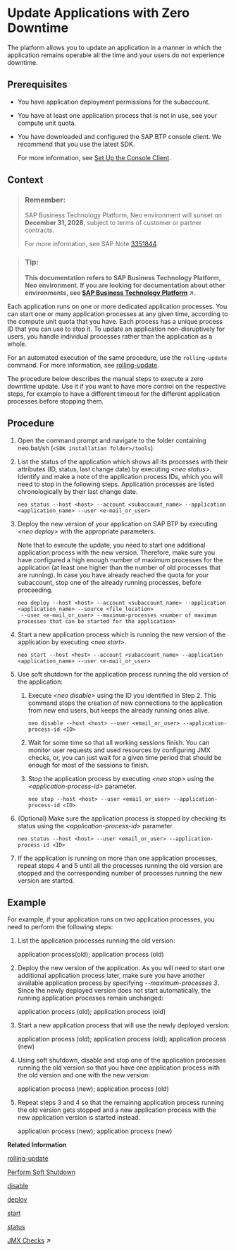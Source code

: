 <!-- loioa10f6c2071b443698eb7dfc411d0ed6d -->

# Update Applications with Zero Downtime

The platform allows you to update an application in a manner in which the application remains operable all the time and your users do not experience downtime.



## Prerequisites

-   You have application deployment permissions for the subaccount.
-   You have at least one application process that is not in use, see your compute unit quota.
-   You have downloaded and configured the SAP BTP console client. We recommend that you use the latest SDK.

    For more information, see [Set Up the Console Client](../30-development-neo/set-up-the-console-client-7613dee.md).




## Context

> ### Remember:  
> SAP Business Technology Platform, Neo environment will sunset on **December 31, 2028**, subject to terms of customer or partner contracts.
> 
> For more information, see SAP Note [3351844](https://me.sap.com/notes/3351844).

> ### Tip:  
> **This documentation refers to SAP Business Technology Platform, Neo environment. If you are looking for documentation about other environments, see [SAP Business Technology Platform](https://help.sap.com/viewer/65de2977205c403bbc107264b8eccf4b/Cloud/en-US/6a2c1ab5a31b4ed9a2ce17a5329e1dd8.html "SAP Business Technology Platform (SAP BTP) is an integrated offering comprised of four technology portfolios: database and data management, application development and integration, analytics, and intelligent technologies. The platform offers users the ability to turn data into business value, compose end-to-end business processes, and build and extend SAP applications quickly.") :arrow_upper_right:.**

Each application runs on one or more dedicated application processes. You can start one or many application processes at any given time, according to the compute unit quota that you have. Each process has a unique process ID that you can use to stop it. To update an application non-disruptively for users, you handle individual processes rather than the application as a whole.

For an automated execution of the same procedure, use the `rolling-update` command. For more information, see [rolling-update](rolling-update-3f5d412.md).

The procedure below describes the manual steps to execute a zero downtime update. Use it if you want to have more control on the respective steps, for example to have a different timeout for the different application processes before stopping them.



## Procedure

1.  Open the command prompt and navigate to the folder containing neo.bat/sh \(`<SDK installation folder>/tools`\).

2.  List the status of the application which shows all its processes with their attributes \(ID, status, last change date\) by executing *<neo status\>*. Identify and make a note of the application process IDs, which you will need to stop in the following steps. Application processes are listed chronologically by their last change date.

    ```
    neo status --host <host> --account <subaccount_name> --application <application_name> --user <e-mail_or_user>
    ```

3.  Deploy the new version of your application on SAP BTP by executing *<neo deploy\>* with the appropriate parameters.

    Note that to execute the update, you need to start one additional application process with the new version. Therefore, make sure you have configured a high enough number of maximum processes for the application \(at least one higher than the number of old processes that are running\). In case you have already reached the quota for your subaccount, stop one of the already running processes, before proceeding.

    ```
    neo deploy --host <host> --account <subaccount_name> --application <application_name> --source <file_location>
     --user <e-mail_or_user> --maximum-processes <number of maximum processes that can be started for the application> 
    ```

4.  Start a new application process which is running the new version of the application by executing *<neo start\>*.

    ```
    neo start --host <host> --account <subaccount_name> --application <application_name> --user <e-mail_or_user>
    ```

5.  Use soft shutdown for the application process running the old version of the application:

    1.  Execute *<neo disable\>* using the ID you identified in Step 2. This command stops the creation of new connections to the application from new end users, but keeps the already running ones alive.

        ```
        neo disable --host <host> --user <email_or_user> --application-process-id <ID>  
        ```

    2.  Wait for some time so that all working sessions finish. You can monitor user requests and used resources by configuring JMX checks, or, you can just wait for a given time period that should be enough for most of the sessions to finish.

    3.  Stop the application process by executing *<neo stop\>* using the *<application-process-id\>* parameter.

        ```
        neo stop --host <host> --user <email_or_user> --application-process-id <ID>
        ```


6.  \(Optional\) Make sure the application process is stopped by checking its status using the *<application-process-id\>* parameter.

    ```
    neo status --host <host> --user <email_or_user> --application-process-id <ID>
    ```

7.  If the application is running on more than one application processes, repeat steps 4 and 5 until all the processes running the old version are stopped and the corresponding number of processes running the new version are started.




## Example

For example, if your application runs on two application processes, you need to perform the following steps:

1.  List the application processes running the old version:

    application process\(old\); application process \(old\)

2.  Deploy the new version of the application. As you will need to start one additional application process later, make sure you have another available application process by specifying *\--maximum-processes 3*. Since the newly deployed version does not start automatically, the running application processes remain unchanged:

    application process \(old\); application process \(old\)

3.  Start a new application process that will use the newly deployed version:

    application process \(old\); application process \(old\); application process \(new\)

4.  Using soft shutdown, disable and stop one of the application processes running the old version so that you have one application process with the old version and one with the new version:

    application process \(new\); application process \(old\)

5.  Repeat steps 3 and 4 so that the remainng application process running the old version gets stopped and a new application process with the new application version is started instead.

    application process \(new\); application process \(new\)


**Related Information**  


[rolling-update](rolling-update-3f5d412.md "The rolling-update command performs update of an application without downtime in one go.")

[Perform Soft Shutdown](perform-soft-shutdown-17e8e96.md "Soft shutdown enables an operator to stop an application or application process in a way that no data is lost. Using soft shutdown gives sufficient time to finish serving end user requests or background jobs.")

[disable](disable-59fedc1.md "This command stops the creation of new connections to an application or application process, but keeps the already running sessions alive. You can check if an application or application process has been disabled by executing the status command.")

[deploy](deploy-937db4f.md "Deploying an application publishes it to SAP BTP. Use the optional parameters to make some specific configurations of the deployed application.")

[start](start-cc417d7.md "Starts a deployed application in order to make it available for customers. In case the application is already started, the command starts an additional application process if the quota for maximum allowed number of application processes is not exceeded.")

[status](status-d4f6592.md "You can check the current status of an application or application process. The command lists all application processes with their IDs, state, last change date sorted chronologically, and runtime information.")

[JMX Checks](https://help.sap.com/viewer/64f7d2b06c6b40a9b3097860c5930641/Cloud/en-US/ef5c05a713154945b347f87b54446c2b.html "Registering JMX checks allows alerting on any metric that is based on JMX MBean attribute.") :arrow_upper_right:

